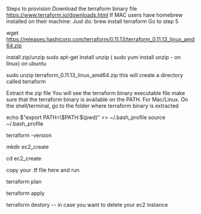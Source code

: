 Steps to provision
Download the terraform binary file https://www.terraform.io/downloads.html
If MAC users have homebrew installed on their machine: Just do: brew install terraform Go to step 5

wget https://releases.hashicorp.com/terraform/0.11.13/terraform_0.11.13_linux_amd64.zip

install zip/unzip
sudo apt-get install unzip ( sudo yum install unzip - on linux) on ubuntu

sudo unzip terraform_0.11.13_linux_amd64.zip
this will create a directory called terraform

Extract the zip file
You will see the terraform binary executable file
make sure that the terraform binary is available on the PATH.
For Mac/Linux. On the shell/terminal, go to the folder where terraform binary is extracted

echo $"export PATH=\$PATH:$(pwd)" >> ~/.bash_profile
source ~/.bash_profile

terraform -version

mkdir ec2_create

cd ec2_create

copy your .tf file here and run

terraform plan

terraform apply

terraform destory -- in case you want to delete your ec2 instance

